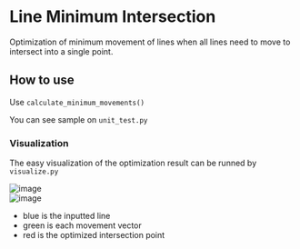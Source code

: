 # Line Minimum Intersection

Optimization of minimum movement of lines when all lines need to move to intersect into a single point.

## How to use

Use `calculate_minimum_movements()`

You can see sample on `unit_test.py`

### Visualization

The easy visualization of the optimization result can be runned by `visualize.py`

![image](https://github.com/konbraphat51/line_minimum_interception/assets/101827492/cde2cdd9-5e7a-4b18-84e8-3b312724b98f)  
![image](https://github.com/konbraphat51/line_minimum_interception/assets/101827492/7338d5bd-d5ec-4dea-8742-26c8553ab9d0)


- blue is the inputted line
- green is each movement vector
- red is the optimized intersection point
